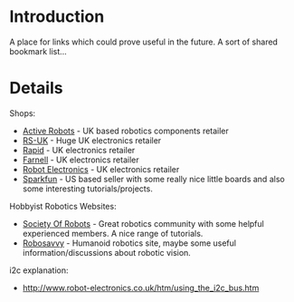 # Introduction #

A place for links which could prove useful in the future. A sort of shared bookmark list...

# Details #

Shops:
  * [Active Robots](http://www.active-robots.com/) - UK based robotics components retailer
  * [RS-UK](http://uk.rs-online.com/web/) - Huge UK electronics retailer
  * [Rapid](http://www.rapidonline.com/) - UK electronics retailer
  * [Farnell](http://uk.farnell.com/) - UK electronics retailer
  * [Robot Electronics](http://www.robot-electronics.co.uk/) - UK electronics retailer
  * [Sparkfun](http://www.sparkfun.com) - US based seller with some really nice little boards and also some interesting tutorials/projects.

Hobbyist Robotics Websites:
  * [Society Of Robots](http://societyofrobots.com/) - Great robotics community with some helpful experienced members. A nice range of tutorials.
  * [Robosavvy](http://robosavvy.com) - Humanoid robotics site, maybe some useful information/discussions about robotic vision.

i2c explanation:
  * http://www.robot-electronics.co.uk/htm/using_the_i2c_bus.htm